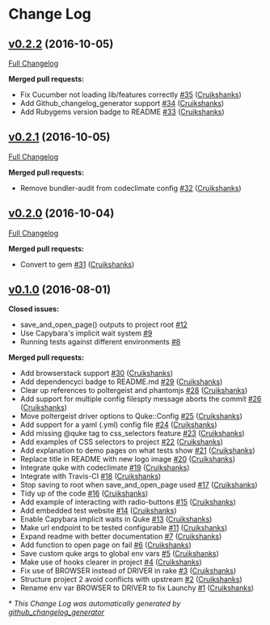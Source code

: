 # Change Log

## [v0.2.2](https://github.com/EnvironmentAgency/quke/tree/v0.2.2) (2016-10-05)
[Full Changelog](https://github.com/EnvironmentAgency/quke/compare/v0.2.1...v0.2.2)

**Merged pull requests:**

- Fix Cucumber not loading lib/features correctly [\#35](https://github.com/EnvironmentAgency/quke/pull/35) ([Cruikshanks](https://github.com/Cruikshanks))
- Add Github\_changelog\_generator support [\#34](https://github.com/EnvironmentAgency/quke/pull/34) ([Cruikshanks](https://github.com/Cruikshanks))
- Add Rubygems version badge to README [\#33](https://github.com/EnvironmentAgency/quke/pull/33) ([Cruikshanks](https://github.com/Cruikshanks))

## [v0.2.1](https://github.com/EnvironmentAgency/quke/tree/v0.2.1) (2016-10-05)
[Full Changelog](https://github.com/EnvironmentAgency/quke/compare/v0.2.0...v0.2.1)

**Merged pull requests:**

- Remove bundler-audit from codeclimate config [\#32](https://github.com/EnvironmentAgency/quke/pull/32) ([Cruikshanks](https://github.com/Cruikshanks))

## [v0.2.0](https://github.com/EnvironmentAgency/quke/tree/v0.2.0) (2016-10-04)
[Full Changelog](https://github.com/EnvironmentAgency/quke/compare/v0.1.0...v0.2.0)

**Merged pull requests:**

- Convert to gem [\#31](https://github.com/EnvironmentAgency/quke/pull/31) ([Cruikshanks](https://github.com/Cruikshanks))

## [v0.1.0](https://github.com/EnvironmentAgency/quke/tree/v0.1.0) (2016-08-01)
**Closed issues:**

- save\_and\_open\_page\(\) outputs to project root [\#12](https://github.com/EnvironmentAgency/quke/issues/12)
- Use Capybara's implicit wait system [\#9](https://github.com/EnvironmentAgency/quke/issues/9)
- Running tests against different environments [\#8](https://github.com/EnvironmentAgency/quke/issues/8)

**Merged pull requests:**

- Add browserstack support [\#30](https://github.com/EnvironmentAgency/quke/pull/30) ([Cruikshanks](https://github.com/Cruikshanks))
- Add dependencyci badge to README.md [\#29](https://github.com/EnvironmentAgency/quke/pull/29) ([Cruikshanks](https://github.com/Cruikshanks))
- Clear up references to poltergeist and phantomjs [\#28](https://github.com/EnvironmentAgency/quke/pull/28) ([Cruikshanks](https://github.com/Cruikshanks))
- Add support for multiple config filespty message aborts the commit [\#26](https://github.com/EnvironmentAgency/quke/pull/26) ([Cruikshanks](https://github.com/Cruikshanks))
- Move poltergeist driver options to Quke::Config [\#25](https://github.com/EnvironmentAgency/quke/pull/25) ([Cruikshanks](https://github.com/Cruikshanks))
- Add support for a yaml \(.yml\) config file [\#24](https://github.com/EnvironmentAgency/quke/pull/24) ([Cruikshanks](https://github.com/Cruikshanks))
- Add missing @quke tag to css\_selectors feature [\#23](https://github.com/EnvironmentAgency/quke/pull/23) ([Cruikshanks](https://github.com/Cruikshanks))
- Add examples of CSS selectors to project [\#22](https://github.com/EnvironmentAgency/quke/pull/22) ([Cruikshanks](https://github.com/Cruikshanks))
- Add explanation to demo pages on what tests show [\#21](https://github.com/EnvironmentAgency/quke/pull/21) ([Cruikshanks](https://github.com/Cruikshanks))
- Replace title in README with new logo image [\#20](https://github.com/EnvironmentAgency/quke/pull/20) ([Cruikshanks](https://github.com/Cruikshanks))
- Integrate quke with codeclimate [\#19](https://github.com/EnvironmentAgency/quke/pull/19) ([Cruikshanks](https://github.com/Cruikshanks))
- Integrate with Travis-CI [\#18](https://github.com/EnvironmentAgency/quke/pull/18) ([Cruikshanks](https://github.com/Cruikshanks))
- Stop saving to root when save\_and\_open\_page used [\#17](https://github.com/EnvironmentAgency/quke/pull/17) ([Cruikshanks](https://github.com/Cruikshanks))
- Tidy up of the code [\#16](https://github.com/EnvironmentAgency/quke/pull/16) ([Cruikshanks](https://github.com/Cruikshanks))
- Add example of interacting with radio-buttons [\#15](https://github.com/EnvironmentAgency/quke/pull/15) ([Cruikshanks](https://github.com/Cruikshanks))
- Add embedded test website [\#14](https://github.com/EnvironmentAgency/quke/pull/14) ([Cruikshanks](https://github.com/Cruikshanks))
- Enable Capybara implicit waits in Quke [\#13](https://github.com/EnvironmentAgency/quke/pull/13) ([Cruikshanks](https://github.com/Cruikshanks))
- Make url endpoint to be tested configurable [\#11](https://github.com/EnvironmentAgency/quke/pull/11) ([Cruikshanks](https://github.com/Cruikshanks))
- Expand readme with better documentation [\#7](https://github.com/EnvironmentAgency/quke/pull/7) ([Cruikshanks](https://github.com/Cruikshanks))
- Add function to open page on fail [\#6](https://github.com/EnvironmentAgency/quke/pull/6) ([Cruikshanks](https://github.com/Cruikshanks))
- Save custom quke args to global env vars [\#5](https://github.com/EnvironmentAgency/quke/pull/5) ([Cruikshanks](https://github.com/Cruikshanks))
- Make use of hooks clearer in project [\#4](https://github.com/EnvironmentAgency/quke/pull/4) ([Cruikshanks](https://github.com/Cruikshanks))
- Fix use of BROWSER instead of DRIVER in rake [\#3](https://github.com/EnvironmentAgency/quke/pull/3) ([Cruikshanks](https://github.com/Cruikshanks))
- Structure project 2 avoid conflicts with upstream [\#2](https://github.com/EnvironmentAgency/quke/pull/2) ([Cruikshanks](https://github.com/Cruikshanks))
- Rename env var BROWSER to DRIVER to fix Launchy [\#1](https://github.com/EnvironmentAgency/quke/pull/1) ([Cruikshanks](https://github.com/Cruikshanks))



\* *This Change Log was automatically generated by [github_changelog_generator](https://github.com/skywinder/Github-Changelog-Generator)*